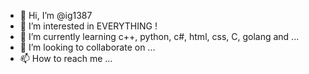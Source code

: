 - 👋 Hi, I’m @ig1387
- 👀 I’m interested in EVERYTHING ! 
- 🌱 I’m currently learning c++, python, c#, html, css, C, golang and ... 
- 💞️ I’m looking to collaborate on ...
- 📫 How to reach me ...

<!---
ig1387/ig1387 is a ✨ special ✨ repository because its `README.md` (this file) appears on your GitHub profile.
You can click the Preview link to take a look at your changes.
--->
